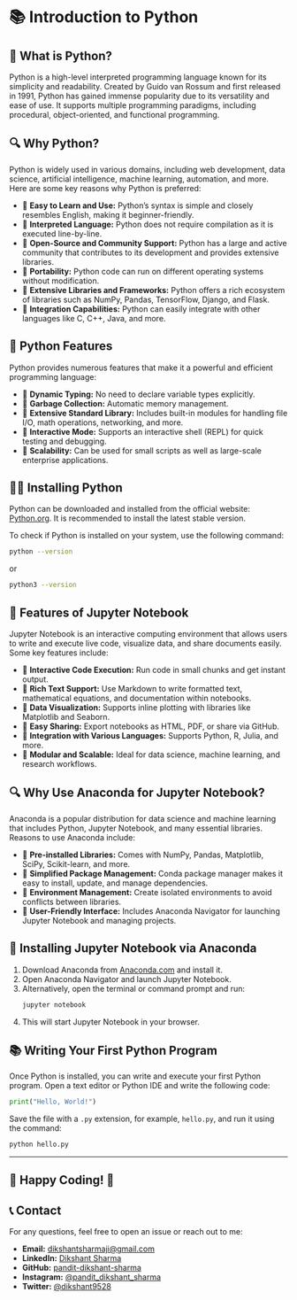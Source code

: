 # 📚 Introduction to Python

## 📌 What is Python?
Python is a high-level interpreted programming language known for its simplicity and readability. Created by Guido van Rossum and first released in 1991, Python has gained immense popularity due to its versatility and ease of use. It supports multiple programming paradigms, including procedural, object-oriented, and functional programming.

## 🔍 Why Python?
Python is widely used in various domains, including web development, data science, artificial intelligence, machine learning, automation, and more. Here are some key reasons why Python is preferred:

- 🔹 **Easy to Learn and Use:** Python’s syntax is simple and closely resembles English, making it beginner-friendly.
- 🔹 **Interpreted Language:** Python does not require compilation as it is executed line-by-line.
- 🔹 **Open-Source and Community Support:** Python has a large and active community that contributes to its development and provides extensive libraries.
- 🔹 **Portability:** Python code can run on different operating systems without modification.
- 🔹 **Extensive Libraries and Frameworks:** Python offers a rich ecosystem of libraries such as NumPy, Pandas, TensorFlow, Django, and Flask.
- 🔹 **Integration Capabilities:** Python can easily integrate with other languages like C, C++, Java, and more.

## 🔧 Python Features
Python provides numerous features that make it a powerful and efficient programming language:

- 🔹 **Dynamic Typing:** No need to declare variable types explicitly.
- 🔹 **Garbage Collection:** Automatic memory management.
- 🔹 **Extensive Standard Library:** Includes built-in modules for handling file I/O, math operations, networking, and more.
- 🔹 **Interactive Mode:** Supports an interactive shell (REPL) for quick testing and debugging.
- 🔹 **Scalability:** Can be used for small scripts as well as large-scale enterprise applications.

## 👨‍💻 Installing Python
Python can be downloaded and installed from the official website: [Python.org](https://www.python.org). It is recommended to install the latest stable version.

To check if Python is installed on your system, use the following command:
```sh
python --version
```
or
```sh
python3 --version
```

## 🚀 Features of Jupyter Notebook
Jupyter Notebook is an interactive computing environment that allows users to write and execute live code, visualize data, and share documents easily. Some key features include:

- 🚀 **Interactive Code Execution:** Run code in small chunks and get instant output.
- 🚀 **Rich Text Support:** Use Markdown to write formatted text, mathematical equations, and documentation within notebooks.
- 🚀 **Data Visualization:** Supports inline plotting with libraries like Matplotlib and Seaborn.
- 🚀 **Easy Sharing:** Export notebooks as HTML, PDF, or share via GitHub.
- 🚀 **Integration with Various Languages:** Supports Python, R, Julia, and more.
- 🚀 **Modular and Scalable:** Ideal for data science, machine learning, and research workflows.

## 🔍 Why Use Anaconda for Jupyter Notebook?
Anaconda is a popular distribution for data science and machine learning that includes Python, Jupyter Notebook, and many essential libraries. Reasons to use Anaconda include:

- 🔹 **Pre-installed Libraries:** Comes with NumPy, Pandas, Matplotlib, SciPy, Scikit-learn, and more.
- 🔹 **Simplified Package Management:** Conda package manager makes it easy to install, update, and manage dependencies.
- 🔹 **Environment Management:** Create isolated environments to avoid conflicts between libraries.
- 🔹 **User-Friendly Interface:** Includes Anaconda Navigator for launching Jupyter Notebook and managing projects.

## 📗 Installing Jupyter Notebook via Anaconda
1. Download Anaconda from [Anaconda.com](https://www.anaconda.com) and install it.
2. Open Anaconda Navigator and launch Jupyter Notebook.
3. Alternatively, open the terminal or command prompt and run:
   ```sh
   jupyter notebook
   ```
4. This will start Jupyter Notebook in your browser.

## 📚 Writing Your First Python Program
Once Python is installed, you can write and execute your first Python program. Open a text editor or Python IDE and write the following code:
```python
print("Hello, World!")
```
Save the file with a `.py` extension, for example, `hello.py`, and run it using the command:
```sh
python hello.py
```

---

## 🚀 Happy Coding! 🚀

## 📞 Contact
For any questions, feel free to open an issue or reach out to me:

- **Email:** [dikshantsharmaji@gmail.com](mailto:dikshantsharmaji@gmail.com)
- **LinkedIn:** [Dikshant Sharma](https://www.linkedin.com/in/panditdikshantsharma)
- **GitHub:** [pandit-dikshant-sharma](https://github.com/pandit-dikshant-sharma)
- **Instagram:** [@pandit_dikshant_sharma](https://instagram.com/pandit_dikshant_sharma)
- **Twitter:** [@dikshant9528](https://x.com/dikshant9528)
